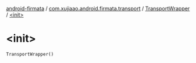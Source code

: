 [android-firmata](../../index.md) / [com.xujiaao.android.firmata.transport](../index.md) / [TransportWrapper](index.md) / [&lt;init&gt;](./-init-.md)

# &lt;init&gt;

`TransportWrapper()`
